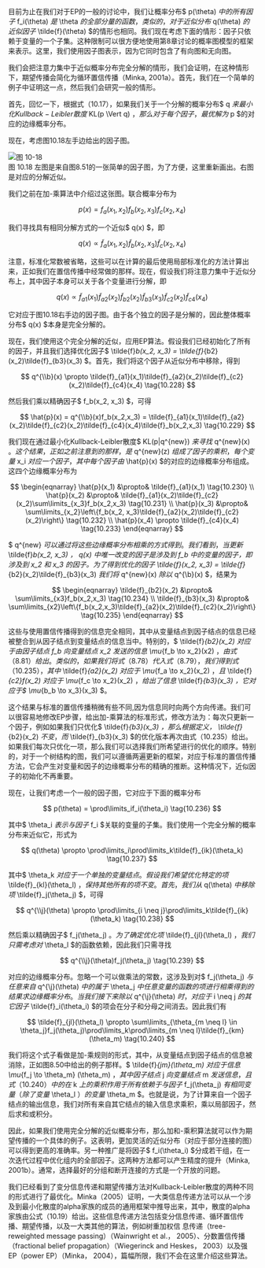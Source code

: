 目前为止在我们对于EP的一般的讨论中，我们让概率分布$ p(\theta) $中的所有因子$ f_i(\theta) $是$ \theta $的全部分量的函数，类似的，对于近似分布$ q(\theta) $的近似因子$ \tilde{f}(\theta) $的情形也相同。我们现在考虑下面的情形：因子只依赖于变量的一个子集。这种限制可以很方便地使用第8章讨论的概率图模型的框架来表示。这里，我们使用因子图表示，因为它同时包含了有向图和无向图。    

我们会把注意力集中于近似概率分布完全分解的情形，我们会证明，在这种情形下，期望传播会简化为循环置信传播（Minka, 2001a）。首先，我们在一个简单的例子中证明这一点，然后我们会研究一般的情形。    

首先，回忆一下，根据式（10.17），如果我们关于一个分解的概率分布$ q $来最小化Kullback-Leibler散度$ KL(p \Vert q) $，那么对于每个因子，最优解为$ p $的对应的边缘概率分布。    

现在，考虑图10.18左手边给出的因子图。    

![图 10-18](images/10_18.png)      
图 10.18 左图是来自图8.51的一张简单的因子图，为了方便，这里重新画出。右图是对应的分解近似。

我们之前在加-乘算法中介绍过这张图。联合概率分布为    

$$
p(x) = f_a(x_1, x_2)f_b(x_2, x_3)f_c(x_2, x_4) \tag{10.225}
$$

我们寻找具有相同分解方式的一个近似$ q(x) $，即    

$$
q(x) \propto \tilde{f}_a(x_1, x_2)\tilde{f}_b(x_2, x_3)\tilde{f}_c(x_2, x_4) \tag{10.226}
$$

注意，标准化常数被省略，这些可以在计算的最后使用局部标准化的方法计算出来，正如我们在置信传播中经常做的那样。现在，假设我们将注意力集中于近似分布上，其中因子本身可以关于各个变量进行分解，即     

$$
q(x) \propto \tilde{f}_{a1}(x_1)\tilde{f}_{a2}(x_2)\tilde{f}_{b2}(x_2)\tilde{f}_{b3}(x_3)\tilde{f}_{c2}(x_2)\tilde{f}_{c4}(x_4) \tag{10.227}
$$

它对应于图10.18右手边的因子图。由于各个独立的因子是分解的，因此整体概率分布$ q(x) $本身是完全分解的。    

现在，我们使用这个完全分解的近似，应用EP算法。假设我们已经初始化了所有的因子，并且我们选择优化因子$ \tilde{f}_b(x_2, x_3) = \tilde{f}_{b2}(x_2)\tilde{f}_{b3}(x_3) $。首先，我们将这个因子从近似分布中移除，得到    

$$
q^{\\b}(x) \propto \tilde{f}_{a1}(x_1)\tilde{f}_{a2}(x_2)\tilde{f}_{c2}(x_2)\tilde{f}_{c4}(x_4) \tag{10.228}
$$

然后我们乘以精确因子$ f_b(x_2, x_3) $，可得     

$$
\hat{p}(x) = q^{\\b}(x)f_b(x_2,x_3) = \tilde{f}_{a1}(x_1)\tilde{f}_{a2}(x_2)\tilde{f}_{c2}(x_2)\tilde{f}_{c4}(x_4)\tilde{f}_b(x_2,x_3) \tag{10.229}
$$

我们现在通过最小化Kullback-Leibler散度$ KL(p|q^{new}) $来寻找$ q^{new}(x) $。这个结果，正如之前注意到的那样，是$ q^{new}(z) $组成了因子的乘积，每个变量$ x_i $对应一个因子，其中每个因子由$ \hat{p}(x) $的对应的边缘概率分布组成。这四个边缘概率分布为    

$$
\begin{eqnarray}
\hat{p}(x_1) &\propto& \tilde{f}_{a1}(x_1) \tag{10.230} \\
\hat{p}(x_2) &\propto& \tilde{f}_{a1}(x_2)\tilde{f}_{c2}(x_2)\sum\limits_{x_3}f_b(x_2,x_3) \tag{10.231} \\
\hat{p}(x_3) &\propto& \sum\limits_{x_2}\left\{f_b(x_2, x_3)\tilde{f}_{a2}(x_2)\tilde{f}_{c2}(x_2)\right\} \tag{10.232} \\
\hat{p}(x_4) \propto \tilde{f}_{c4}(x_4) \tag{10.233}
\end{eqnarray}
$$

$ q^{new} $可以通过将这些边缘概率分布相乘的方式得到。我们看到，当更新$ \tilde{f}_b(x_2, x_3) $，$ q(x) $中唯一改变的因子是涉及到$ f_b $中的变量的因子，即涉及到$ x_2 $和$ x_3 $的因子。为了得到优化的因子$ \tilde{f}(x_2, x_3) = \tilde{f}_{b2}(x_2)\tilde{f}_{b3}(x_3) $我们将$ q^{new}(x) $除以$ q^{\\b}(x) $，结果为    

$$
\begin{eqnarray}
\tilde{f}_{b2}(x_2) &\propto& \sum\limits_{x3}f_b(x_2,x_3) \tag{10.234} \\
\tilde{f}_{b3}(x_3) &\propto& \sum\limits_{x2}\left\{f_b(x_2,x_3)\tilde{f}_{a2}(x_2)\tilde{f}_{c2}(x_2)\right\} \tag{10.235}
\end{eqnarray}
$$

这些与使用置信传播得到的信息完全相同，其中从变量结点到因子结点的信息已经被整合到从因子结点到变量结点的信息当中。特别的，$ \tilde{f}_{b2}(x_2) $对应于由因子结点$ f_b $向变量结点$ x_2 $发送的信息$ \mu_{f_b \to x_2}(x2) $，由式（8.81）给出。类似的，如果我们将式（8.78）代入式（8.79），我们得到式（10.235），其中$ \tilde{f}_{a2}(x_2) $对应于$ \mu_{f_a \to x_2}(x_2) $，且$ \tilde{f}_{c2}f(x_2) $对应于$ \mu_{f_c \to x_2}(x_2) $，给出了信息$ \tilde{f}_{b3}(x_3) $，它对应于$$
\mu_{b_b \to x_3}(x_3) $。    

这个结果与标准的置信传播稍微有些不同,因为信息同时向两个方向传递。我们可以很容易地修改EP步骤，给出加-乘算法的标准形式，修改方法为：每次只更新一个因子，例如如果我们只优化$ \tilde{f}_{b3}(x_3) $，那么根据定义，$ \tilde{f}_{b2}(x_2) $不变，而$ \tilde{f}_{b3}(x_3) $的优化版本再次由式（10.235）给出。如果我们每次只优化一项，那么我们可以选择我们所希望进行的优化的顺序。特别的，对于一个树结构的图，我们可以遵循两遍更新的框架，对应于标准的置信传播方法，它会产生对变量和因子的边缘概率分布的精确的推断。这种情况下，近似因子的初始化不再重要。    

现在，让我们考虑一个一般的因子图，它对应于下面的概率分布    

$$
p(\theta) = \prod\limits_if_i(\theta_i) \tag{10.236}
$$

其中$ \theta_i $表示与因子$ f_i $关联的变量的子集。我们使用一个完全分解的概率分布来近似它，形式为     

$$
q(\theta) \propto \prod\limits_i\prod\limits_k\tilde{f}_{ik}(\theta_k) \tag{10.237}
$$

其中$ \theta_k $对应于一个单独的变量结点。假设我们希望优化特定的项$ \tilde{f}_{kl}(\theta_l) $，保持其他所有的项不变。首先，我们从$ q(\theta) $中移除项$ \tilde{f}_j(\theta_j) $，可得     

$$
q^{\\j}(\theta) \propto \prod\limits_{i \neq j}\prod\limits_k\tilde{f}_{ik}(\theta_k) \tag{10.238}
$$

然后乘以精确因子$ f_j(\theta_j) $。为了确定优化项$ \tilde{f}_{jl}(\theta_l) $，我们只需考虑对$ \theta_l $的函数依赖，因此我们只需寻找     

$$
q^{\\j}(\theta)f_j(\theta_j) \tag{10.239}
$$

对应的边缘概率分布。忽略一个可以做乘法的常数，这涉及到对$ f_j(\theta_j) $与任意来自$ q^{\\j}(\theta) $中的属于$ \theta_j $中任意变量的函数的项进行相乘得到的结果求边缘概率分布。当我们接下来除以$ q^{\\j}(\theta) $时，对应于$ i \neq j $的其它因子$ \tilde{f}_i(\theta_i) $的项会在分子和分母之间消去。因此我们有    

$$
\tilde{f}_{jl}(\theta_l) \propto \sum\limits_{\theta_{m \neq l} \in \theta_j}f_j(\theta_j)\prod\limits_k\prod\limits_{m \neq l}\tilde{f}_{km}(\theta_m) \tag{10.240}
$$

我们将这个式子看做是加-乘规则的形式，其中，从变量结点到因子结点的信息被消除，正如图8.50中给出的例子那样。$ \tilde{f}_{jm}(\theta_m) $对应于信息$ \mu_{f_j \to \theta_m} (\theta_m) $，其中因子结点$ j $向变量结点$ m $发送信息，且式（10.240）中的在$ k $上的乘积作用于所有依赖于与因子$ f_j(\theta_j) $有相同变量（除了变量$ \theta_l $）的变量$ \theta_m $。也就是说，为了计算来自一个因子结点的输出信息，我们对所有来自其它结点的输入信息求乘积，乘以局部因子，然后求和或积分。     

因此，如果我们使用完全分解的近似概率分布，那么加和-乘积算法就可以作为期望传播的一个具体的例子。这表明，更加灵活的近似分布（对应于部分连接的图）可以得到更高的准确率。另一种推广是将因子$ f_i(\theta_i) $分成若干组，在一次迭代过程中优化组内的全部因子。这两种方法都可以产生精度的提升（Minka, 2001b）。通常，选择最好的分组和断开连接的方式是一个开放的问题。     

我们已经看到了变分信息传递和期望传播方法对Kullback-Leibler散度的两种不同的形式进行了最优化。Minka（2005）证明，一大类信息传递方法可以从一个涉及到最小化散度的alpha家族的成员的通用框架中推导出来，其中，散度的alpha家族由公式（10.19）给出。这些信息传递方法包括变分信息传递、循环置信传播、期望传播，以及一大类其他的算法，例如树重加权信 息传递（tree-reweighted message passing）（Wainwright et al.， 2005）、分数置信传播（fractional belief propagation）（Wiegerinck and Heskes， 2003）以及强EP（power EP）（Minka， 2004），篇幅所限，我们不会在这里介绍这些算法。
